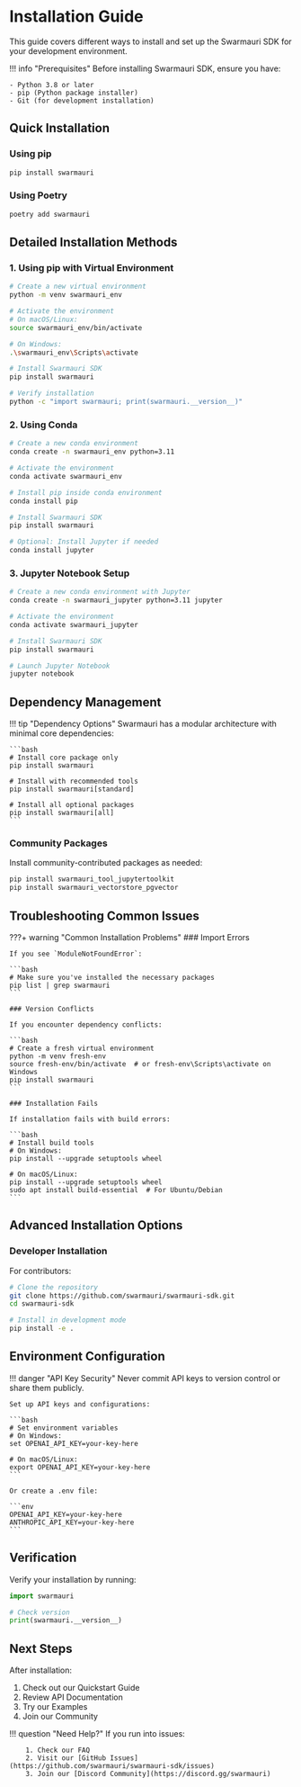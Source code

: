 # Installation Guide

This guide covers different ways to install and set up the Swarmauri SDK for your development environment.

!!! info "Prerequisites"
    Before installing Swarmauri SDK, ensure you have:

    - Python 3.8 or later
    - pip (Python package installer)
    - Git (for development installation)

## Quick Installation

### Using pip

```bash
pip install swarmauri
```

### Using Poetry

```bash
poetry add swarmauri
```

## Detailed Installation Methods

### 1. Using pip with Virtual Environment

```bash
# Create a new virtual environment
python -m venv swarmauri_env

# Activate the environment
# On macOS/Linux:
source swarmauri_env/bin/activate

# On Windows:
.\swarmauri_env\Scripts\activate

# Install Swarmauri SDK
pip install swarmauri

# Verify installation
python -c "import swarmauri; print(swarmauri.__version__)"
```

### 2. Using Conda

```bash
# Create a new conda environment
conda create -n swarmauri_env python=3.11

# Activate the environment
conda activate swarmauri_env

# Install pip inside conda environment
conda install pip

# Install Swarmauri SDK
pip install swarmauri

# Optional: Install Jupyter if needed
conda install jupyter
```

### 3. Jupyter Notebook Setup

```bash
# Create a new conda environment with Jupyter
conda create -n swarmauri_jupyter python=3.11 jupyter

# Activate the environment
conda activate swarmauri_jupyter

# Install Swarmauri SDK
pip install swarmauri

# Launch Jupyter Notebook
jupyter notebook
```

## Dependency Management

!!! tip "Dependency Options"
    Swarmauri has a modular architecture with minimal core dependencies:

    ```bash
    # Install core package only
    pip install swarmauri

    # Install with recommended tools
    pip install swarmauri[standard]

    # Install all optional packages
    pip install swarmauri[all]
    ```

### Community Packages

Install community-contributed packages as needed:

```bash
pip install swarmauri_tool_jupytertoolkit
pip install swarmauri_vectorstore_pgvector
```

## Troubleshooting Common Issues

???+ warning "Common Installation Problems" 
    ### Import Errors

    If you see `ModuleNotFoundError`:

    ```bash
    # Make sure you've installed the necessary packages
    pip list | grep swarmauri
    ```

    ### Version Conflicts

    If you encounter dependency conflicts:

    ```bash
    # Create a fresh virtual environment
    python -m venv fresh-env
    source fresh-env/bin/activate  # or fresh-env\Scripts\activate on Windows
    pip install swarmauri
    ```

    ### Installation Fails

    If installation fails with build errors:

    ```bash
    # Install build tools
    # On Windows:
    pip install --upgrade setuptools wheel

    # On macOS/Linux:
    pip install --upgrade setuptools wheel
    sudo apt install build-essential  # For Ubuntu/Debian
    ```

## Advanced Installation Options

### Developer Installation

For contributors:

```bash
# Clone the repository
git clone https://github.com/swarmauri/swarmauri-sdk.git
cd swarmauri-sdk

# Install in development mode
pip install -e .
```

## Environment Configuration

!!! danger "API Key Security"
    Never commit API keys to version control or share them publicly.

    Set up API keys and configurations:

    ```bash
    # Set environment variables
    # On Windows:
    set OPENAI_API_KEY=your-key-here

    # On macOS/Linux:
    export OPENAI_API_KEY=your-key-here
    ```

    Or create a .env file:

    ```env
    OPENAI_API_KEY=your-key-here
    ANTHROPIC_API_KEY=your-key-here
    ```

## Verification

Verify your installation by running:

```python
import swarmauri

# Check version
print(swarmauri.__version__)
```

## Next Steps

After installation:

1. Check out our Quickstart Guide
2. Review API Documentation
3. Try our Examples
4. Join our Community

!!! question "Need Help?"
    If you run into issues:

        1. Check our FAQ
        2. Visit our [GitHub Issues](https://github.com/swarmauri/swarmauri-sdk/issues)
        3. Join our [Discord Community](https://discord.gg/swarmauri)
